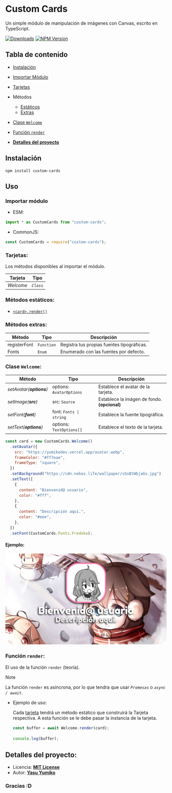 # Custom Cards

Un simple módulo de manipulación de imágenes con Canvas, escrito en TypeScript.

[![Downloads](https://img.shields.io/npm/dt/custom-cards.svg?maxAge=3600)](https://www.npmjs.com/package/custom-cards)
[![NPM Version](https://img.shields.io/npm/v/custom-cards.svg?maxAge=3600)](https://www.npmjs.com/package/custom-cards)

## Tabla de contenido

- [Instalación](#instalación)
- [Importar Módulo](#importar-módulo)
- [Tarjetas](#tarjetas)
- Métodos
  - [Estáticos](#métodos-estáticos)
  - [Extras](#métodos-extras)
- [Clase `Welcome`](#clase-welcome)
- [Función `render`](#función-render)

- [**Detalles del proyecto**](#detalles-del-proyecto)

## Instalación

```
npm install custom-cards
```

## Uso

### Importar módulo

- ESM:

```js
import * as CustomCards from "custom-cards";
```

- CommonJS:

```js
const CustomCards = require("custom-cards");
```

### Tarjetas:

Los métodos disponibles al importar el módulo.

| Tarjeta   | Tipo      |
| --------- | --------- |
| _Welcome_ | _`Class`_ |

### Métodos estáticos:

- [`<card>.render()`](#función-render)

### Métodos extras:

| Método       | Tipo       | Descripción                                |
| ------------ | ---------- | ------------------------------------------ |
| registerFont | `Function` | Registra tus propias fuentes tipográficas. |
| Fonts        | `Enum`     | Enumerado con las fuentes por defecto.     |

### Clase `Welcome`:

| Método                   | Tipo                     | Descripción                                  |
| ------------------------ | ------------------------ | -------------------------------------------- |
| _setAvatar(**options**)_ | options: `AvatarOptions` | Establece el avatar de la tarjeta.           |
| _setImage(**src**)_      | src: `Source`            | Establece la imágen de fondo. **(opcional)** |
| _setFont(**font**)_      | font: `Fonts \| string`  | Establece la fuente tipográfica.             |
| _setText(**options**)_   | options: `TextOptions[]` | Establece el texto de la tarjeta.            |

```js
const card = new CustomCards.Welcome()
  .setAvatar({
    src: "https://yumikodev.vercel.app/avatar.webp",
    frameColor: "#ff7eae",
    frameType: "square",
  })
  .setBackground("https://cdn.nekos.life/wallpaper/cGsBtWbjaGs.jpg")
  .setText([
    {
      content: "Bienvenid@ usuario",
      color: "#fff",
    },
    {
      content: "Descripción aquí.",
      color: "#eee",
    },
  ])
  .setFont(CustomCards.Fonts.Fredoka);
```

#### Ejemplo:

[![img](https://raw.githubusercontent.com/Yumiko0828/custom-cards/main/docs/img1.png)](https://www.npmjs.com/package/custom-cards)

### Función `render`:

El uso de la función `render` (teoría).

> [!NOTE]
> La función `render` es asíncrona, por lo que tendra que usar _`Promesas`_ o _`async / await`_.

- Ejemplo de uso:

  Cada [tarjeta](#tarjetas) tendrá un método estático que construirá la Tarjeta respectiva. A esta función se le debe pasar la instancia de la tarjeta.

  ```js
  const buffer = await Welcome.render(card);

  console.log(buffer);
  ```

## Detalles del proyecto:

- Licencia: **[MIT License](https://github.com/Yumiko0828/custom-cards/blob/main/LICENSE.md)**
- Autor: **[Yasu Yumiko](https://discord.com/users/752918867273187378)**

### Gracias :D
